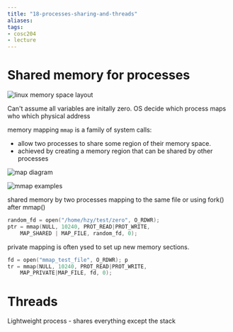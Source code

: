 ```yaml
---
title: "18-processes-sharing-and-threads"
aliases: 
tags: 
- cosc204
- lecture
---
```


# Shared memory for processes
![linux memory space layout](https://i.imgur.com/vLlD03U.png)

Can't assume all variables are initally zero. 
OS decide which process maps who which physical address

memory mapping `mmap` is a family of system calls: 
- allow two processes to share some region of their memory space.
- achieved by creating a memory region that can be shared by other processes

![map diagram](https://i.imgur.com/IDk8AcN.png)

![mmap examples](https://i.imgur.com/zKhFpsm.png)

shared memory by two processes mapping to the same file or using fork() after mmap()
``` c
random_fd = open("/home/hzy/test/zero", O_RDWR);
ptr = mmap(NULL, 10240, PROT_READ|PROT_WRITE,
	MAP_SHARED | MAP_FILE, random_fd, 0);
```

private mapping is often ysed to set up new memory sections.
``` c
fd = open("mmap_test_file", O_RDWR); p
tr = mmap(NULL, 10240, PROT_READ|PROT_WRITE, 
	MAP_PRIVATE|MAP_FILE, fd, 0);
```


# Threads
Lightweight process - shares everything except the stack
